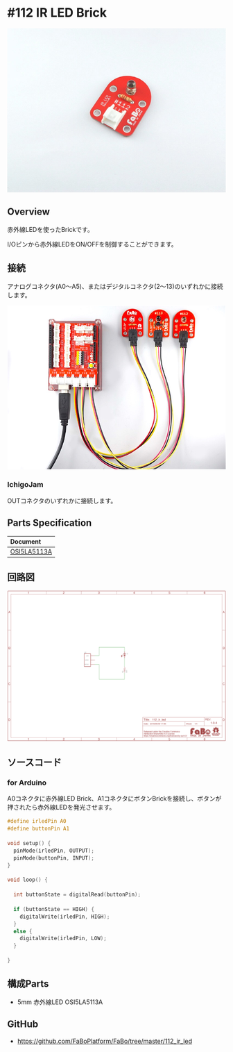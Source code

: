# #112 IR LED Brick

![](../img/100_analog/product/112.jpg)
<!--COLORME-->

## Overview
赤外線LEDを使ったBrickです。

I/Oピンから赤外線LEDをON/OFFを制御することができます。

## 接続
アナログコネクタ(A0〜A5)、またはデジタルコネクタ(2〜13)のいずれかに接続します。

![](../img/100_analog/connect/112_ir_connect_2.jpg)

### IchigoJam
OUTコネクタのいずれかに接続します。


## Parts Specification
| Document |
|:--|
| [OSI5LA5113A](http://akizukidenshi.com/catalog/g/gI-04311/) |

## 回路図
![](../img/100_analog/schematic/112_ir_led.png)

## ソースコード
### for Arduino
A0コネクタに赤外線LED Brick、A1コネクタにボタンBrickを接続し、ボタンが押されたら赤外線LEDを発光させます。

```c
#define irledPin A0
#define buttonPin A1

void setup() {
  pinMode(irledPin, OUTPUT);
  pinMode(buttonPin, INPUT);
}

void loop() {
  
  int buttonState = digitalRead(buttonPin);

  if (buttonState == HIGH) {
    digitalWrite(irledPin, HIGH);
  }
  else {
    digitalWrite(irledPin, LOW);
  }

}
```

## 構成Parts
- 5mm 赤外線LED OSI5LA5113A

## GitHub
- https://github.com/FaBoPlatform/FaBo/tree/master/112_ir_led
